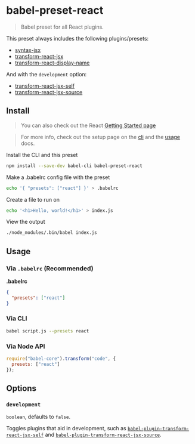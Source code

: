 # babel-preset-react

> Babel preset for all React plugins.

This preset always includes the following plugins/presets:

- [syntax-jsx](https://babeljs.io/docs/plugins/syntax-jsx/)
- [transform-react-jsx](https://babeljs.io/docs/plugins/transform-react-jsx/)
- [transform-react-display-name](https://babeljs.io/docs/plugins/transform-react-display-name/)

And with the `development` option:

- [transform-react-jsx-self](https://babeljs.io/docs/plugins/transform-react-jsx-self/)
- [transform-react-jsx-source](https://babeljs.io/docs/plugins/transform-react-jsx-source/)

## Install

> You can also check out the React [Getting Started page](https://facebook.github.io/react/docs/hello-world.html)

> For more info, check out the setup page on the [cli](/docs/setup/) and the [usage](/docs/usage/cli/) docs.

Install the CLI and this preset

```sh
npm install --save-dev babel-cli babel-preset-react
```

Make a .babelrc config file with the preset

```sh
echo '{ "presets": ["react"] }' > .babelrc
```

Create a file to run on

```sh
echo '<h1>Hello, world!</h1>' > index.js
```

View the output

```sh
./node_modules/.bin/babel index.js
```

## Usage

### Via `.babelrc` (Recommended)

**.babelrc**

```json
{
  "presets": ["react"]
}
```

### Via CLI

```sh
babel script.js --presets react
```

### Via Node API

```javascript
require("babel-core").transform("code", {
  presets: ["react"]
});
```

## Options

### `development`

`boolean`, defaults to `false`.

Toggles plugins that aid in development, such as [`babel-plugin-transform-react-jsx-self`](https://babeljs.io/docs/plugins/transform-react-jsx-self/) and [`babel-plugin-transform-react-jsx-source`](https://babeljs.io/docs/plugins/transform-react-jsx-source/).
